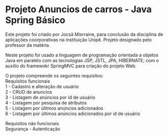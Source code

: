 # Projeto Anuncios de carros - Java Spring Básico

Este projeto foi criado por Jocsã Misrraine, para conclusão da disciplina de aplicações coorporativas na instituição Unipê. Projeto designado pelo professor da matéria. 

Neste projeto foi usado a linguagem de programação orientada a objetos Java em paralelo com as tecnologias JSP, JSTL, JPA, HIBERNATE; com o auxílio do framewokr SpringMVC para criação do projeto Web.

O projeto compreende os seguintes requisítos:<br/>
  Requisítos funcionais<br/>
    1 - Cadastro e alteração de usuário<br/>
    2 - CRUD de anuncios<br/>
    3 - Listagem de anúncios por id de usuário<br/>
    4 - Listagem por pesquisa de atributos<br/>
    5 - Listagem por úlitmos anúncios adicionados<br/>
    6 - Listagem por últimos anúncios adicionados por id de usuário<br/>
    
  Requisítos não funcionais<br/>
    Segurança - Autenticação<br/>
    
